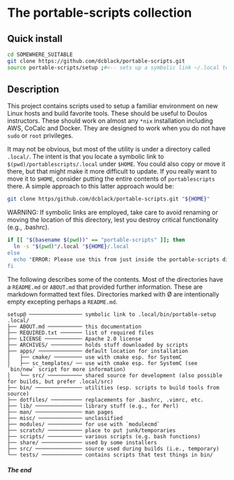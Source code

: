 The portable-scripts collection
===============================

Quick install
-------------

```bash
cd SOMEWHERE_SUITABLE
git clone https://github.com/dcblack/portable-scripts.git
source portable-scripts/setup ;#<-- sets up a symbolic link ~/.local to the portable scripts
```

Description
-----------

This project contains scripts used to setup a familiar environment on new Linux hosts and build favorite tools. These should be useful to Doulos instructors. These should work on almost any `*nix` installation including AWS, CoCalc and Docker. They are designed to work when you do not have `sudo` or `root` privileges.

It may not be obvious, but most of the utility is under a directory called `.local/`. The intent is that you locate a symbolic link to `$(pwd)/portablescripts/.local` under `$HOME`. You could also copy or move it there, but that might make it more difficult to update. If you really want to move it to `$HOME`, consider putting the entire contents of `portablescripts` there. A simple approach to this latter approach would be:

```bash
git clone https/github.com/dcblack/portable-scripts.git "${HOME}"
```

WARNING: If symbolic links are employed, take care to avoid renaming or moving the location of this directory, lest you destroy critical functionality (e.g., .bashrc).

```sh
if [[ "$(basename $(pwd))" == "portable-scripts" ]]; then
  ln -s "$(pwd)"/.local "${HOME}/.local
else
  echo "ERROR: Please use this from just inside the portable-scripts directory" 1>&2
fi
```

The following describes some of the contents. Most of the directories have a `README.md` or `ABOUT.md` that provided further information. These are markdown formatted text files. Directories marked with Ø are intentionally empty excepting perhaps a `README.md`.

```
setup@ ───────────────── symbolic link to .local/bin/portable-setup
.local/
├── ABOUT.md ─────────── this documentation
├── REQUIRED.txt ─────── list of required files
├── LICENSE ──────────── Apache 2.0 license
├── ARCHIVES/ ────────── holds stuff downloaded by scripts
├── apps/ ────────────── default location for installation
│   ├── cmake/ ───────── use with cmake esp. for SystemC
│   ├── sc_templates/ ── use with cmake esp. for SystemC (see `bin/new` script for more information)
│   └── src/ ─────────── shared source for development (also possible for builds, but prefer .local/src)
├── bin/ ─────────────── utilities (esp. scripts to build tools from source)
├── dotfiles/ ────────── replacements for .bashrc, .vimrc, etc.
├── lib/ ─────────────── library stuff (e.g., for Perl)
├── man/ ─────────────── man pages
├── misc/ ────────────── unclassified
├── modules/ ─────────── for use with `modulecmd`
├── scratch/ ─────────── place to put junk/temporaries
├── scripts/ ─────────── various scripts (e.g. bash functions)
├── share/ ───────────── used by some installers
├── src/ ─────────────── source used during builds (i.e., temporary)
└── tests/ ───────────── contains scripts that test things in bin/
```

##### The end
